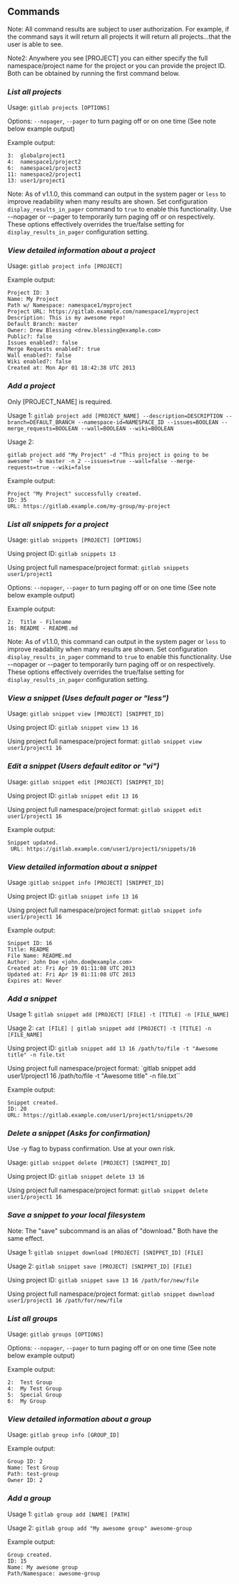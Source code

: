 ## Commands
Note: All command results are subject to user authorization.  For example, if the command says it will return all projects it will return all projects...that the user is able to see.

Note2: Anywhere you see [PROJECT] you can either specify the full namespace/project name for the project or you can provide the project ID.  Both can be obtained by running the first command below.

### _List all projects_

Usage: `gitlab projects [OPTIONS]`

Options: `--nopager`, `--pager` to turn paging off or on one time (See note below example output)

Example output:
```
3:	globalproject1
4:	namespace1/project2
6:	namespace1/project3
11:	namespace2/project1
13:	user1/project1
```

Note: As of v1.1.0, this command can output in the system pager or `less` to improve readability when many results are shown. Set configuration `display_results_in_pager` command to `true` to enable this functionality.
Use --nopager or --pager to temporarily turn paging off or on respectively.  These options effectively overrides the true/false setting for `display_results_in_pager` configuration setting.

### _View detailed information about a project_

Usage: `gitlab project info [PROJECT]`

Example output:
```
Project ID: 3
Name: My Project
Path w/ Namespace: namespace1/myproject
Project URL: https://gitlab.example.com/namespace1/myproject
Description: This is my awesome repo!
Default Branch: master
Owner: Drew Blessing <drew.blessing@example.com>
Public?: false
Issues enabled?: false
Merge Requests enabled?: true
Wall enabled?: false
Wiki enabled?: false
Created at: Mon Apr 01 18:42:38 UTC 2013
```

### _Add a project_
Only [PROJECT_NAME] is required.

Usage 1: `gitlab project add [PROJECT_NAME] --description=DESCRIPTION --branch=DEFAULT_BRANCH --namespace-id=NAMESPACE_ID --issues=BOOLEAN --merge_requests=BOOLEAN --wall=BOOLEAN --wiki=BOOLEAN`

Usage 2: 
```
gitlab project add "My Project" -d "This project is going to be awesome" -b master -n 2 --issues=true --wall=false --merge-requests=true --wiki=false
```

Example output:
```
Project "My Project" successfully created.
ID: 35
URL: https://gitlab.example.com/my-group/my-project
```

### _List all snippets for a project_

Usage: `gitlab snippets [PROJECT] [OPTIONS]`

Using project ID: `gitlab snippets 13`

Using project full namespace/project format: `gitlab snippets user1/project1`

Options: `--nopager`, `--pager` to turn paging off or on one time (See note below example output)

Example output:
```
2:  Title - Filename
16:	README - README.md
```

Note: As of v1.1.0, this command can output in the system pager or `less` to improve readability when many results are shown. Set configuration `display_results_in_pager` command to `true` to enable this functionality.
Use --nopager or --pager to temporarily turn paging off or on respectively.  These options effectively overrides the true/false setting for `display_results_in_pager` configuration setting.

### _View a snippet (Uses default pager or "less")_

Usage: `gitlab snippet view [PROJECT] [SNIPPET_ID]`

Using project ID: `gitlab snippet view 13 16`

Using project full namespace/project format: `gitlab snippet view user1/project1 16`

### _Edit a snippet (Users default editor or "vi")_

Usage: `gitlab snippet edit [PROJECT] [SNIPPET_ID]`

Using project ID: `gitlab snippet edit 13 16`

Using project full namespace/project format: `gitlab snippet edit user1/project1 16`

Example output:
```
Snippet updated.
 URL: https://gitlab.example.com/user1/project1/snippets/16
```

### _View detailed information about a snippet_

Usage :`gitlab snippet info [PROJECT] [SNIPPET_ID]`

Using project ID: `gitlab snippet info 13 16`

Using project full namespace/project format: `gitlab snippet info user1/project1 16`

Example output:
```
Snippet ID: 16
Title: README
File Name: README.md
Author: John Doe <john.doe@example.com>
Created at: Fri Apr 19 01:11:08 UTC 2013
Updated at: Fri Apr 19 01:11:08 UTC 2013
Expires at: Never
```

### _Add a snippet_

Usage 1: `gitlab snippet add [PROJECT] [FILE] -t [TITLE] -n [FILE_NAME]`

Usage 2: `cat [FILE] | gitlab snippet add [PROJECT] -t [TITLE] -n [FILE_NAME]`

Using project ID: `gitlab snippet add 13 16 /path/to/file -t "Awesome title" -n file.txt`

Using project full namespace/project format: `gitlab snippet add user1/project1 16 /path/to/file -t "Awesome title" -n file.txt``

Example output:
```
Snippet created.
ID: 20
URL: https://gitlab.example.com/user1/project1/snippets/20
```

### _Delete a snippet (Asks for confirmation)_
Use -y flag to bypass confirmation. Use at your own risk.

Usage: `gitlab snippet delete [PROJECT] [SNIPPET_ID]`

Using project ID: `gitlab snippet delete 13 16`

Using project full namespace/project format: `gitlab snippet delete user1/project1 16`

### _Save a snippet to your local filesystem_
Note: The "save" subcommand is an alias of "download." Both have the same effect.

Usage 1: `gitlab snippet download [PROJECT] [SNIPPET_ID] [FILE]`

Usage 2: `gitlab snippet save [PROJECT] [SNIPPET_ID] [FILE]`

Using project ID: `gitlab snippet save 13 16 /path/for/new/file`

Using project full namespace/project format: `gitlab snippet download user1/project1 16 /path/for/new/file`


### _List all groups_

Usage: `gitlab groups [OPTIONS]`

Options: `--nopager`, `--pager` to turn paging off or on one time (See note below example output)

Example output:
```
2:	Test Group
4:	My Test Group
5:	Special Group
6:	My Group
```

### _View detailed information about a group_

Usage: `gitlab group info [GROUP_ID]`

Example output:
```
Group ID: 2
Name: Test Group
Path: test-group
Owner ID: 2
```

### _Add a group_

Usage 1: `gitlab group add [NAME] [PATH]`

Usage 2: `gitlab group add "My awesome group" awesome-group`

Example output:
```
Group created.
ID: 15
Name: My awesome group
Path/Namespace: awesome-group
```

